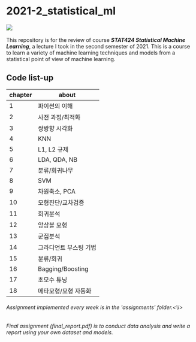 # 2021-2_statistical_ml
<p align="left">
  <img src="https://img.shields.io/badge/Python-3776AB?style=flat-square&logo=Python&logoColor=white"/></a>&nbsp
</p>

This repository is for the review of course **_STAT424 Statistical Machine Learning_**, a lecture I took in the second semester of 2021. 
This is a course to learn a variety of machine learning techniques and models from a statistical point of view of machine learning.

<h2> Code list-up </h2>

chapter | about 
---- | ---- 
1 | 파이썬의 이해
2 | 사전 과정/최적화
3 | 쌍방향 시각화
4 | KNN
5 | L1, L2 규제
6 | LDA, QDA, NB
7 | 분류/회귀나무
8 | SVM
9 | 차원축소, PCA
10 | 모형진단/교차검증
11 | 회귀분석
12 | 앙상블 모형
13 | 군집분석
14 | 그라디언트 부스팅 기법
15 | 분류/회귀
16 | Bagging/Boosting
17 | 초모수 튜닝
18 | 메타모형/모형 자동화

###### <i>Assignment implemented every week is in the 'assignments' folder.<\i>
###### <i>Final assignment (final_report.pdf) is to conduct data analysis and write a report using your own dataset and models.</i>
